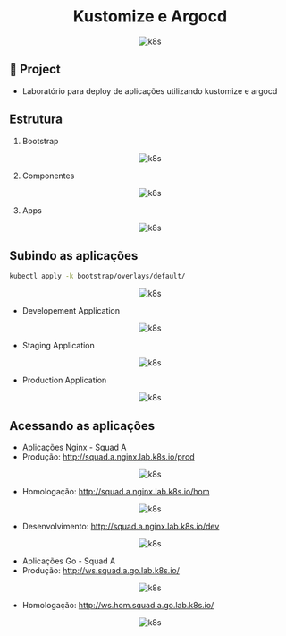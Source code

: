 <h1 align="center">Kustomize e Argocd</h1>

<p align="center">
  <img alt="k8s" src="../images/argocd.drawio.png">
</p>


## 🌱 Project

- Laboratório para deploy de aplicações utilizando kustomize e argocd

## Estrutura 

1. Bootstrap

<p align="center">
  <img alt="k8s" src="../images/bootstrap.png">
</p>

2. Componentes

<p align="center">
  <img alt="k8s" src="../images/componentes.png">
</p>

3. Apps

<p align="center">
  <img alt="k8s" src="../images/apps.png">
</p>

## Subindo as aplicações

```bash
kubectl apply -k bootstrap/overlays/default/
```

<p align="center">
  <img alt="k8s" src="../images/argo-01.png">
</p>

- Developement Application
<p align="center">
  <img alt="k8s" src="../images/dev-application.png">
</p>

- Staging Application
<p align="center">
  <img alt="k8s" src="../images/hom-application.png">
</p>

- Production Application
<p align="center">
  <img alt="k8s" src="../images/prod-application.png">
</p>

## Acessando as aplicações

- Aplicações Nginx - Squad A
- Produção: http://squad.a.nginx.lab.k8s.io/prod

<p align="center">
  <img alt="k8s" src="../images/prod-nginx.png">
</p>

- Homologação: http://squad.a.nginx.lab.k8s.io/hom

<p align="center">
  <img alt="k8s" src="../images/staging-nginx.png">
</p>

- Desenvolvimento: http://squad.a.nginx.lab.k8s.io/dev

<p align="center">
  <img alt="k8s" src="../images/dev-nginx.png">
</p>


- Aplicações Go - Squad A
- Produção: http://ws.squad.a.go.lab.k8s.io/

<p align="center">
  <img alt="k8s" src="../images/prod-go.png">
</p>

- Homologação: http://ws.hom.squad.a.go.lab.k8s.io/

<p align="center">
  <img alt="k8s" src="../images/staging-go.png">
</p>

